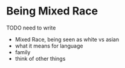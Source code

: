 # Being Mixed Race

TODO need to write

- Mixed Race, being seen as white vs asian
- what it means for language
- family
- think of other things
